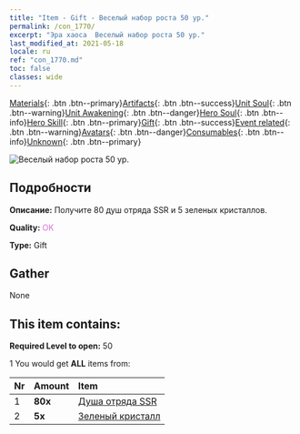 ```yaml
---
title: "Item - Gift - Веселый набор роста 50 ур."
permalink: /con_1770/
excerpt: "Эра хаоса  Веселый набор роста 50 ур."
last_modified_at: 2021-05-18
locale: ru
ref: "con_1770.md"
toc: false
classes: wide
---
```

 [Materials](/ItemsRU/){: .btn .btn--primary}[Artifacts](/ItemsRU/Artifacts/){: .btn .btn--success}[Unit Soul](/ItemsRU/UnitSoul/){: .btn .btn--warning}[Unit Awakening](/ItemsRU/UnitAwakening/){: .btn .btn--danger}[Hero Soul](/ItemsRU/HeroSoul/){: .btn .btn--info}[Hero Skill](/ItemsRU/HeroSkill/){: .btn .btn--primary}[Gift](/ItemsRU/Gift/){: .btn .btn--success}[Event related](/ItemsRU/Events/){: .btn .btn--warning}[Avatars](/ItemsRU/Avatars/){: .btn .btn--danger}[Consumables](/ItemsRU/Consumables/){: .btn .btn--info}[Unknown](/ItemsRU/Unknown/){: .btn .btn--primary}

 ![Веселый набор роста 50 ур.](/images/t/i_907219.png)

## Подробности
 **Описание:** Получите 80 душ отряда SSR и 5 зеленых кристаллов.

 **Quality:** <span style="color: #DA70D6">OK</span>

 **Type:** Gift

## Gather

  None

## This item contains:

 **Required Level to open:** 50

 1 You would get **ALL** items  from:

  | Nr | Amount |     Item    |
  |:---|:-------|:------------|
  | 1 |  **80x** | [Душа отряда SSR](/ItemsRU/con_535/) |  | 
  | 2 |  **5x** | [Зеленый кристалл](/ItemsRU/con_711/) |  | 
